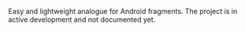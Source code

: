 Easy and lightweight analogue for Android fragments.  The project is in active development and not documented yet.
